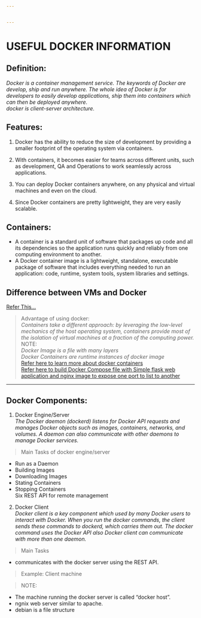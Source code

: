 ```yaml
---


---
```


<h1 id="useful-docker-information">USEFUL DOCKER INFORMATION</h1>
<h2 id="definition">Definition:</h2>
<p><em>Docker is a container management service. The keywords of Docker are develop, ship and run anywhere. The whole idea of Docker is for developers to easily develop applications, ship them into containers which can then be deployed anywhere.<br>
docker is client-server architecture.</em></p>
<h2 id="features">Features:</h2>
<ol>
<li>
<p>Docker has the ability to reduce the size of development by providing a smaller footprint of the operating system via containers.</p>
</li>
<li>
<p>With containers, it becomes easier for teams across different units, such as development, QA and Operations to work seamlessly across applications.</p>
</li>
<li>
<p>You can deploy Docker containers anywhere, on any physical and virtual machines and even on the cloud.</p>
</li>
<li>
<p>Since Docker containers are pretty lightweight, they are very easily scalable.</p>
</li>
</ol>
<h2 id="containers">Containers:</h2>
<ul>
<li>A container is a standard unit of software that packages up code and all its dependencies so the application runs quickly and reliably from one computing environment to another.</li>
<li>A Docker container image is a lightweight, standalone, executable package of software that includes everything needed to run an application: code, runtime, system tools, system libraries and settings.</li>
</ul>
<h2 id="difference-between-vms-and-docker">Difference between VMs and Docker</h2>
<p><a href="https://www.freecodecamp.org/news/a-beginner-friendly-introduction-to-containers-vms-and-docker-79a9e3e119b/">Refer This…</a></p>
<blockquote>
<p>Advantage of using docker:<br>
<em>Containers take a different approach: by leveraging the low-level mechanics of the host operating system, containers provide most of the isolation of virtual machines at a fraction of the computing power.</em><br>
NOTE:<br>
<em>Docker Image is a file with many layers<br>
Docker Containers are runtime instances of docker image</em><br>
<a href="https://www.freecodecamp.org/news/a-beginner-friendly-introduction-to-containers-vms-and-docker-79a9e3e119b/">Refer here to learn more about docker containers</a><br>
<a href="https://pythonise.com/feed/flask/building-a-flask-app-with-docker-compose">Refer here to build Docker Compose file with Simple flask web application and nginx image to expose one port to list to another</a></p>
</blockquote>
<hr>
<h2 id="docker-components">Docker Components:</h2>
<ol>
<li>Docker Engine/Server<br>
<em>The Docker daemon (dockerd) listens for Docker API requests and manages Docker objects such as images, containers, networks, and volumes. A daemon can also communicate with other daemons to manage Docker services.</em></li>
</ol>
<blockquote>
<p>Main Tasks of docker engine/server</p>
</blockquote>
<ul>
<li>Run as a Daemon</li>
<li>Building Images</li>
<li>Downloading Images</li>
<li>Stating Containers</li>
<li>Stopping Containers<br>
Six REST API for remote management</li>
</ul>
<ol start="2">
<li>Docker Client<br>
<em>Docker client is a key component which used by many Docker users to interact with Docker. When you run the docker commands, the client sends these commands to dockerd, which carries them out. The docker command uses the Docker API also Docker client can communicate with more than one daemon.</em></li>
</ol>
<blockquote>
<p>Main Tasks</p>
</blockquote>
<ul>
<li>communicates with the docker server using the REST API.</li>
</ul>
<blockquote>
<p>Example: Client machine</p>
</blockquote>
<blockquote>
<p>NOTE:</p>
</blockquote>
<ul>
<li>The machine running the docker server is called “docker host”.</li>
<li>ngnix web server similar to apache.</li>
<li>debian is a file structure</li>
</ul>


